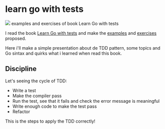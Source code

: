 # learn go with tests
<img style="center" src="https://3903010379-files.gitbook.io/~/files/v0/b/gitbook-x-prod.appspot.com/o/spaces%2F-L9Tqx5WSaiE4u24Pk05-2910905616%2Fuploads%2Fgit-blob-cad524fa8cb34476d131615dfd4861f9aa63a7c4%2Fred-green-blue-gophers-smaller.png?alt=media" />
examples and exercises of book Learn Go with tests 

I read the book [Learn Go with tests](https://quii.gitbook.io/learn-go-with-tests/) and make the [examples](...) and [exercises](...) proposed.

Here i'll make a simple presentation about de TDD pattern, some topics and Go sintax and quirks what i learned when read this book.

## Discipline
Let's seeing the cycle of TDD:

- Write a test
- Make the compiler pass
- Run the test, see that it fails and check the error message is meaningful
- Write enough code to make the test pass
- Refactor

This is the steps to apply the TDD correctly!
